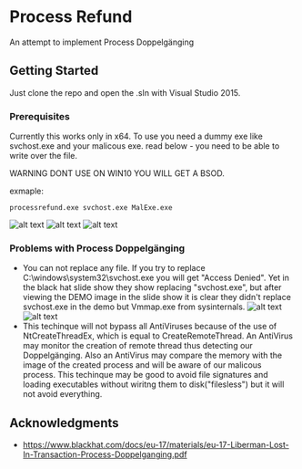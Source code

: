 # Process Refund

An attempt to implement Process Doppelgänging
## Getting Started

Just clone the repo and open the .sln with Visual Studio 2015.

### Prerequisites

Currently this works only in x64.
To use you need a dummy exe like svchost.exe and your malicous exe.
read below - you need to be able to write over the file.

WARNING DONT USE ON WIN10 YOU WILL GET A BSOD.

exmaple:

	processrefund.exe svchost.exe MalExe.exe
 ![alt text](https://raw.githubusercontent.com/spajed/processrefund/master/example.png)
 ![alt text](https://raw.githubusercontent.com/spajed/processrefund/master/modules.png)
 ![alt text](https://raw.githubusercontent.com/spajed/processrefund/master/memory.png)

### Problems with Process Doppelgänging
* You can not replace any file. If you try to replace  C:\windows\system32\svchost.exe you will get "Access Denied".
  Yet in the black hat slide show they show replacing "svchost.exe", but after viewing the DEMO image in the slide show
  it is clear they didn't replace svchost.exe in the demo but Vmmap.exe from sysinternals.
 ![alt text](https://raw.githubusercontent.com/spajed/processrefund/master/cheating.png) ![alt text](https://raw.githubusercontent.com/spajed/processrefund/master/cheating2.png)
* This techinque will not bypass all AntiViruses because of the use of NtCreateThreadEx, which is equal to CreateRemoteThread.
   An AntiVirus may monitor the creation of remote thread thus detecting our Doppelgänging. Also an AntiVirus may compare the memory with the image of the created process and will be aware of our malicous process. This techinque may be good to avoid file signatures and loading executables without wiritng them to disk("filesless") but it will not avoid everything.
## Acknowledgments
* https://www.blackhat.com/docs/eu-17/materials/eu-17-Liberman-Lost-In-Transaction-Process-Doppelganging.pdf
